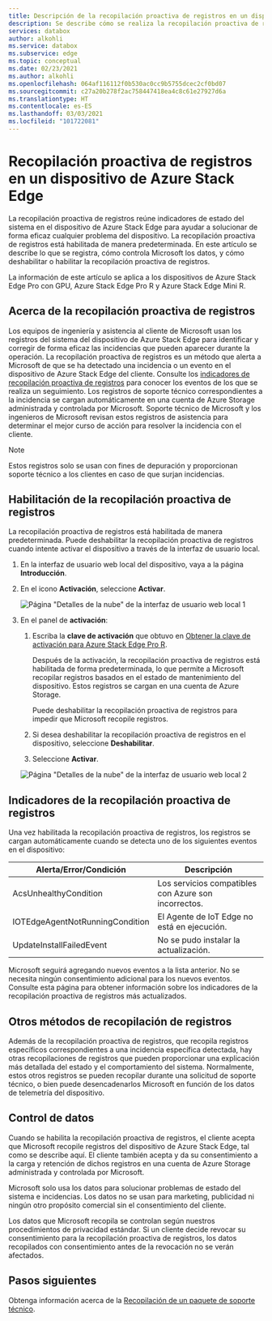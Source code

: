 ```yaml
---
title: Descripción de la recopilación proactiva de registros en un dispositivo de Azure Stack Edge Pro
description: Se describe cómo se realiza la recopilación proactiva de registros en un dispositivo de Azure Stack Edge Pro y cómo deshabilitarla.
services: databox
author: alkohli
ms.service: databox
ms.subservice: edge
ms.topic: conceptual
ms.date: 02/23/2021
ms.author: alkohli
ms.openlocfilehash: 064af116112f0b530ac0cc9b5755dcec2cf0bd07
ms.sourcegitcommit: c27a20b278f2ac758447418ea4c8c61e27927d6a
ms.translationtype: HT
ms.contentlocale: es-ES
ms.lasthandoff: 03/03/2021
ms.locfileid: "101722081"
---
```

# <a name="proactive-log-collection-on-your-azure-stack-edge-device"></a>Recopilación proactiva de registros en un dispositivo de Azure Stack Edge

La recopilación proactiva de registros reúne indicadores de estado del sistema en el dispositivo de Azure Stack Edge para ayudar a solucionar de forma eficaz cualquier problema del dispositivo. La recopilación proactiva de registros está habilitada de manera predeterminada. En este artículo se describe lo que se registra, cómo controla Microsoft los datos, y cómo deshabilitar o habilitar la recopilación proactiva de registros. 

La información de este artículo se aplica a los dispositivos de Azure Stack Edge Pro con GPU, Azure Stack Edge Pro R y Azure Stack Edge Mini R.

## <a name="about-proactive-log-collection"></a>Acerca de la recopilación proactiva de registros

Los equipos de ingeniería y asistencia al cliente de Microsoft usan los registros del sistema del dispositivo de Azure Stack Edge para identificar y corregir de forma eficaz las incidencias que pueden aparecer durante la operación. La recopilación proactiva de registros es un método que alerta a Microsoft de que se ha detectado una incidencia o un evento en el dispositivo de Azure Stack Edge del cliente. Consulte los [indicadores de recopilación proactiva de registros](#proactive-log-collection-indicators) para conocer los eventos de los que se realiza un seguimiento. Los registros de soporte técnico correspondientes a la incidencia se cargan automáticamente en una cuenta de Azure Storage administrada y controlada por Microsoft. Soporte técnico de Microsoft y los ingenieros de Microsoft revisan estos registros de asistencia para determinar el mejor curso de acción para resolver la incidencia con el cliente.

> [!NOTE]
> Estos registros solo se usan con fines de depuración y proporcionan soporte técnico a los clientes en caso de que surjan incidencias.


## <a name="enabling-proactive-log-collection"></a>Habilitación de la recopilación proactiva de registros

La recopilación proactiva de registros está habilitada de manera predeterminada. Puede deshabilitar la recopilación proactiva de registros cuando intente activar el dispositivo a través de la interfaz de usuario local. 

1. En la interfaz de usuario web local del dispositivo, vaya a la página **Introducción**.

2. En el icono **Activación**, seleccione **Activar**. 

    ![Página "Detalles de la nube" de la interfaz de usuario web local 1](./media/azure-stack-edge-pro-r-deploy-activate/activate-1.png)

3. En el panel de **activación**:

   1. Escriba la **clave de activación** que obtuvo en [Obtener la clave de activación para Azure Stack Edge Pro R](azure-stack-edge-pro-r-deploy-prep.md#get-the-activation-key).

      Después de la activación, la recopilación proactiva de registros está habilitada de forma predeterminada, lo que permite a Microsoft recopilar registros basados en el estado de mantenimiento del dispositivo. Estos registros se cargan en una cuenta de Azure Storage. 

      Puede deshabilitar la recopilación proactiva de registros para impedir que Microsoft recopile registros.

   1. Si desea deshabilitar la recopilación proactiva de registros en el dispositivo, seleccione **Deshabilitar**.

   1. Seleccione **Activar**.

   ![Página "Detalles de la nube" de la interfaz de usuario web local 2](./media/azure-stack-edge-pro-r-deploy-activate/activate-2.png)

## <a name="proactive-log-collection-indicators"></a>Indicadores de la recopilación proactiva de registros

Una vez habilitada la recopilación proactiva de registros, los registros se cargan automáticamente cuando se detecta uno de los siguientes eventos en el dispositivo:  


|Alerta/Error/Condición  |Descripción  |
|---------|---------|
|AcsUnhealthyCondition     |Los servicios compatibles con Azure son incorrectos.         |
|IOTEdgeAgentNotRunningCondition      |El Agente de IoT Edge no está en ejecución.         |
|UpdateInstallFailedEvent | No se pudo instalar la actualización.        |

 
Microsoft seguirá agregando nuevos eventos a la lista anterior. No se necesita ningún consentimiento adicional para los nuevos eventos. Consulte esta página para obtener información sobre los indicadores de la recopilación proactiva de registros más actualizados.    
 

## <a name="other-log-collection-methods"></a>Otros métodos de recopilación de registros

Además de la recopilación proactiva de registros, que recopila registros específicos correspondientes a una incidencia específica detectada, hay otras recopilaciones de registros que pueden proporcionar una explicación más detallada del estado y el comportamiento del sistema. Normalmente, estos otros registros se pueden recopilar durante una solicitud de soporte técnico, o bien puede desencadenarlos Microsoft en función de los datos de telemetría del dispositivo.

## <a name="handling-data"></a>Control de datos

Cuando se habilita la recopilación proactiva de registros, el cliente acepta que Microsoft recopile registros del dispositivo de Azure Stack Edge, tal como se describe aquí. El cliente también acepta y da su consentimiento a la carga y retención de dichos registros en una cuenta de Azure Storage administrada y controlada por Microsoft.

Microsoft solo usa los datos para solucionar problemas de estado del sistema e incidencias. Los datos no se usan para marketing, publicidad ni ningún otro propósito comercial sin el consentimiento del cliente. 

Los datos que Microsoft recopila se controlan según nuestros procedimientos de privacidad estándar. Si un cliente decide revocar su consentimiento para la recopilación proactiva de registros, los datos recopilados con consentimiento antes de la revocación no se verán afectados.

## <a name="next-steps"></a>Pasos siguientes

Obtenga información acerca de la [Recopilación de un paquete de soporte técnico](azure-stack-edge-gpu-troubleshoot.md#collect-support-package).